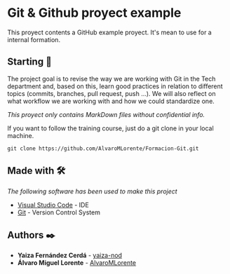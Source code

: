 # Git & Github proyect example

This proyect contents a GitHub example proyect. It's mean to use for a internal formation.

## Starting 🚀

The project goal is to revise the way we are working with Git in the Tech department and, based on this, learn good practices in relation to different topics (commits, branches, pull request, push ...). We will also reflect on what workflow we are working with and how we could standardize one.

_This proyect only contains MarkDown files without confidential info._

If you want to follow the training course, just do a git clone in your local machine.

```git clone https://github.com/AlvaroMLorente/Formacion-Git.git```

## Made with 🛠️

_The following software has been used to make this project_

* [Visual Studio Code](https://code.visualstudio.com/) - IDE
* [Git](https://git-scm.com/) - Version Control System

## Authors ✒️

* **Yaiza Fernández Cerdá** - [yaiza-nod](https://github.com/yaiza-nod)
* **Álvaro Miguel Lorente** - [AlvaroMLorente](https://github.com/AlvaroMLorente)
